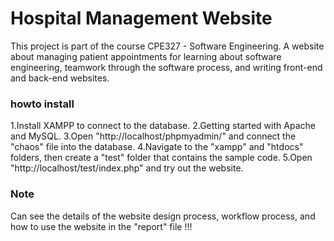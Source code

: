 # Hospital Management Website

This project is part of the course CPE327 - Software Engineering. A website about managing patient appointments for learning about software engineering, teamwork through the software process, and writing front-end and back-end websites.

### howto install 
  1.Install XAMPP to connect to the database.
  2.Getting started with Apache and MySQL.
  3.Open "http://localhost/phpmyadmin/" and connect the "chaos" file into the database.
  4.Navigate to the "xampp" and "htdocs" folders, then create a "test" folder that contains the sample code.
  5.Open "http://localhost/test/index.php" and try out the website.

### Note
Can see the details of the website design process, workflow process, and how to use the website in the "report" file !!!
